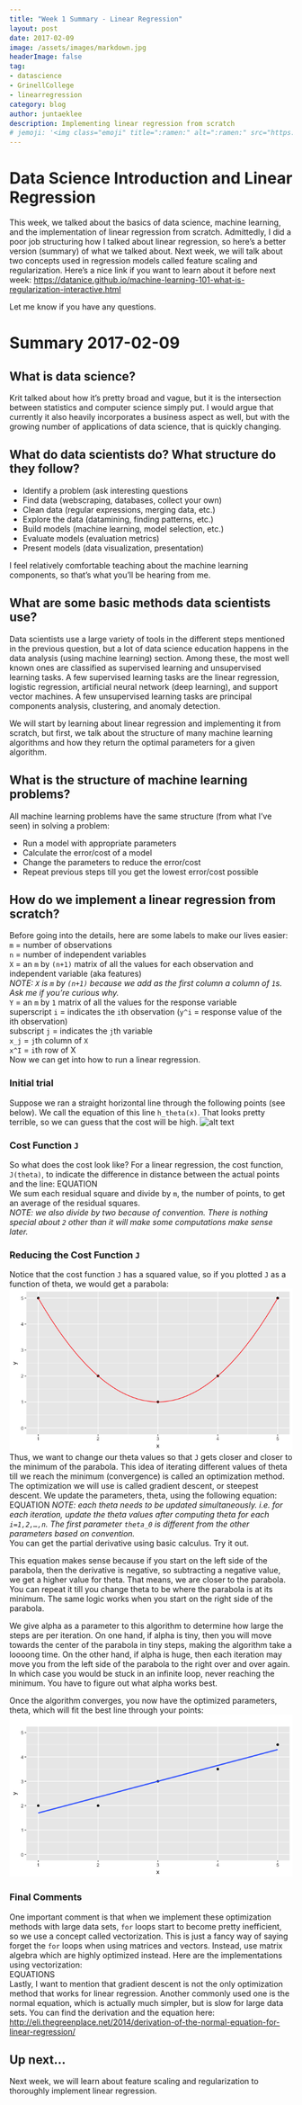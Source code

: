 ```yaml
---
title: "Week 1 Summary - Linear Regression"
layout: post
date: 2017-02-09
image: /assets/images/markdown.jpg
headerImage: false
tag:
- datascience
- GrinellCollege
- linearregression 
category: blog
author: juntaeklee
description: Implementing linear regression from scratch
# jemoji: '<img class="emoji" title=":ramen:" alt=":ramen:" src="https://assets.github.com/images/icons/emoji/unicode/1f35c.png" height="20" width="20" align="absmiddle">'
---
```


# Data Science Introduction and Linear Regression

This week, we talked about the basics of data science, machine learning, and the implementation of linear regression from scratch. Admittedly, I did a poor job structuring how I talked about linear regression, so here’s a better version (summary) of what we talked about. Next week, we will talk about two concepts used in regression models called feature scaling and regularization.
Here’s a nice link if you want to learn about it before next week:
https://datanice.github.io/machine-learning-101-what-is-regularization-interactive.html
 
Let me know if you have any questions.
 
# Summary 2017-02-09
 
## What is data science?  

Krit talked about how it’s pretty broad and vague, but it is the intersection between statistics and computer science simply put. I would argue that currently it also heavily incorporates a business aspect as well, but with the growing number of applications of data science, that is quickly changing.  

## What do data scientists do? What structure do they follow?  

* Identify a problem (ask interesting questions
* Find data (webscraping, databases, collect your own)
* Clean data (regular expressions, merging data, etc.)
* Explore the data (datamining, finding patterns, etc.)
* Build models (machine learning, model selection, etc.)
* Evaluate models (evaluation metrics)
* Present models (data visualization, presentation)  
 
I feel relatively comfortable teaching about the machine learning components, so that’s what you’ll be hearing from me.

## What are some basic methods data scientists use?  

Data scientists use a large variety of tools in the different steps mentioned in the previous question, but a lot of data science education happens in the data analysis (using machine learning) section. Among these, the most well known ones are classified as supervised learning and unsupervised learning tasks. A few supervised learning tasks are the linear regression, logistic regression, artificial neural network (deep learning), and support vector machines. A few unsupervised learning tasks are principal components analysis, clustering, and anomaly detection.  

We will start by learning about linear regression and implementing it from scratch, but first, we talk about the structure of many machine learning algorithms and how they return the optimal parameters for a given algorithm.  
 
## What is the structure of machine learning problems?  

All machine learning problems have the same structure (from what I’ve seen) in solving a problem:  
* Run a model with appropriate parameters
* Calculate the error/cost of a model  
* Change the parameters to reduce the error/cost
* Repeat previous steps till you get the lowest error/cost possible  

## How do we implement a linear regression from scratch?  

Before going into the details, here are some labels to make our lives easier:  
`m` = number of observations  
`n` = number of independent variables  
`X` = an `m` by `(n+1)` matrix of all the values for each observation and independent variable (aka features)  
*NOTE: `X` is `m` by `(n+1)` because we add as the first column a column of `1`s. Ask me if you’re curious why.*  
`Y` = an `m` by `1` matrix of all the values for the response variable  
superscript `i` = indicates the `i`th observation (`y^i` = response value of the ith observation)  
subscript `j` = indicates the `j`th variable  
`x_j` = `j`th column of `X`  
`x^I` = `i`th row of X  
Now we can get into how to run a linear regression.  

### Initial trial  
Suppose we ran a straight horizontal line through the following points (see below). We call the equation of this line `h_theta(x)`. That looks pretty terrible, so we can guess that the cost will be high.
![alt text][week1graph1]  
 
### Cost Function `J`
So what does the cost look like? For a linear regression, the cost function, `J(theta)`, to indicate the difference in distance between the actual points and the line:
EQUATION  
We sum each residual square and divide by `m`, the number of points, to get an average of the residual squares.  
*NOTE: we also divide by two because of convention. There is nothing special about `2` other than it will make some computations make sense later.*  
 
### Reducing the Cost Function `J`
Notice that the cost function `J` has a squared value, so if you plotted `J` as a function of theta, we would get a parabola:  
![alt text][parabola]
Thus, we want to change our theta values so that `J` gets closer and closer to the minimum of the parabola. This idea of iterating different values of theta till we reach the minimum (convergence) is called an optimization method. The optimization we will use is called gradient descent, or steepest descent. We update the parameters, theta, using the following equation:  
EQUATION
*NOTE: each theta needs to be updated simultaneously. i.e. for each iteration, update the theta values after computing theta for each `i=1,2,…,n`. The first parameter `theta_0` is different from the other parameters based on convention.*  
You can get the partial derivative using basic calculus. Try it out.  

This equation makes sense because if you start on the left side of the parabola, then the derivative is negative, so subtracting a negative value, we get a higher value for theta. That means, we are closer to the parabola. You can repeat it till you change theta to be where the parabola is at its minimum. The same logic works when you start on the right side of the parabola.  

We give alpha as a parameter to this algorithm to determine how large the steps are per iteration. On one hand, if alpha is tiny, then you will move towards the center of the parabola in tiny steps, making the algorithm take a loooong time. On the other hand, if alpha is huge, then each iteration may move you from the left side of the parabola to the right over and over again. In which case you would be stuck in an infinite loop, never reaching the minimum. You have to figure out what alpha works best.
 
Once the algorithm converges, you now have the optimized parameters, theta, which will fit the best line through your points:
![alt text][week1graph2]
 
### Final Comments
One important comment is that when we implement these optimization methods with large data sets, `for` loops start to become pretty inefficient, so we use a concept called vectorization. This is just a fancy way of saying forget the `for` loops when using matrices and vectors. Instead, use matrix algebra which are highly optimized instead. Here are the implementations using vectorization:  
EQUATIONS  
Lastly, I want to mention that gradient descent is not the only optimization method that works for linear regression. Another commonly used one is the normal equation, which is actually much simpler, but is slow for large data sets. You can find the derivation and the equation here:
http://eli.thegreenplace.net/2014/derivation-of-the-normal-equation-for-linear-regression/
 
## Up next...
Next week, we will learn about feature scaling and regularization to thoroughly implement linear regression.  


[week1graph1]: assets/R/week1graph1.png
[week1graph2]: assets/R/week1graph2.png
[parabola]: assets/R/parabola.png
